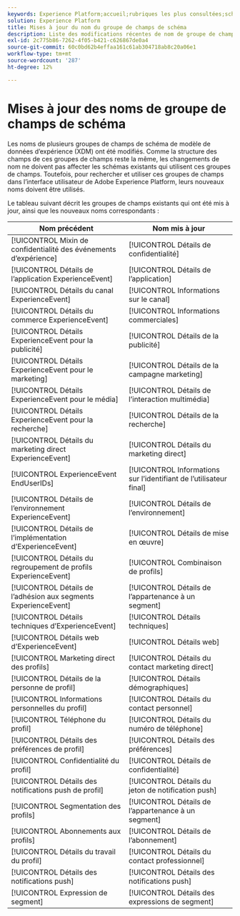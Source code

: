 ```yaml
---
keywords: Experience Platform;accueil;rubriques les plus consultées;schéma;XDM;ExperienceEvent;champs;schémas;schémas;conception de schéma;groupe de champs;groupe de champs;endserids;utilisateur final;id;mises à jour;utilisateur final
solution: Experience Platform
title: Mises à jour du nom du groupe de champs de schéma
description: Liste des modifications récentes de nom de groupe de champs de schéma XDM.
exl-id: 2c775b86-7262-4f05-b421-c626867de0a4
source-git-commit: 60c0bd62b4effaa161c61ab304718ab8c20a06e1
workflow-type: tm+mt
source-wordcount: '287'
ht-degree: 12%

---
```



# Mises à jour des noms de groupe de champs de schéma

Les noms de plusieurs groupes de champs de schéma de modèle de données d’expérience (XDM) ont été modifiés. Comme la structure des champs de ces groupes de champs reste la même, les changements de nom ne doivent pas affecter les schémas existants qui utilisent ces groupes de champs. Toutefois, pour rechercher et utiliser ces groupes de champs dans l’interface utilisateur de Adobe Experience Platform, leurs nouveaux noms doivent être utilisés.

Le tableau suivant décrit les groupes de champs existants qui ont été mis à jour, ainsi que les nouveaux noms correspondants :

| Nom précédent | Nom mis à jour |
| --- | --- |
| [!UICONTROL Mixin de confidentialité des événements d’expérience] | [!UICONTROL Détails de confidentialité] |
| [!UICONTROL Détails de l’application ExperienceEvent] | [!UICONTROL Détails de l’application] |
| [!UICONTROL Détails du canal ExperienceEvent] | [!UICONTROL Informations sur le canal] |
| [!UICONTROL Détails du commerce ExperienceEvent] | [!UICONTROL Informations commerciales] |
| [!UICONTROL Détails ExperienceEvent pour la publicité] | [!UICONTROL Détails de la publicité] |
| [!UICONTROL Détails ExperienceEvent pour le marketing] | [!UICONTROL Détails de la campagne marketing] |
| [!UICONTROL Détails ExperienceEvent pour le média] | [!UICONTROL Détails de l’interaction multimédia] |
| [!UICONTROL Détails ExperienceEvent pour la recherche] | [!UICONTROL Détails de la recherche] |
| [!UICONTROL Détails du marketing direct ExperienceEvent] | [!UICONTROL Détails du marketing direct] |
| [!UICONTROL ExperienceEvent EndUserIDs] | [!UICONTROL Informations sur l’identifiant de l’utilisateur final] |
| [!UICONTROL Détails de l’environnement ExperienceEvent] | [!UICONTROL Détails de l’environnement] |
| [!UICONTROL Détails de l’implémentation d’ExperienceEvent] | [!UICONTROL Détails de mise en œuvre] |
| [!UICONTROL Détails du regroupement de profils ExperienceEvent] | [!UICONTROL Combinaison de profils] |
| [!UICONTROL Détails de l’adhésion aux segments ExperienceEvent] | [!UICONTROL Détails de l’appartenance à un segment] |
| [!UICONTROL Détails techniques d’ExperienceEvent] | [!UICONTROL Détails techniques] |
| [!UICONTROL Détails web d’ExperienceEvent] | [!UICONTROL Détails web] |
| [!UICONTROL Marketing direct des profils] | [!UICONTROL Détails du contact marketing direct] |
| [!UICONTROL Détails de la personne de profil] | [!UICONTROL Détails démographiques] |
| [!UICONTROL Informations personnelles du profil] | [!UICONTROL Détails du contact personnel] |
| [!UICONTROL Téléphone du profil] | [!UICONTROL Détails du numéro de téléphone] |
| [!UICONTROL Détails des préférences de profil] | [!UICONTROL Détails des préférences] |
| [!UICONTROL Confidentialité du profil] | [!UICONTROL Détails de confidentialité] |
| [!UICONTROL Détails des notifications push de profil] | [!UICONTROL Détails du jeton de notification push] |
| [!UICONTROL Segmentation des profils] | [!UICONTROL Détails de l’appartenance à un segment] |
| [!UICONTROL Abonnements aux profils] | [!UICONTROL Détails de l’abonnement] |
| [!UICONTROL Détails du travail du profil] | [!UICONTROL Détails du contact professionnel] |
| [!UICONTROL Détails des notifications push] | [!UICONTROL Détails des notifications push] |
| [!UICONTROL Expression de segment] | [!UICONTROL Détails des expressions de segment] |
